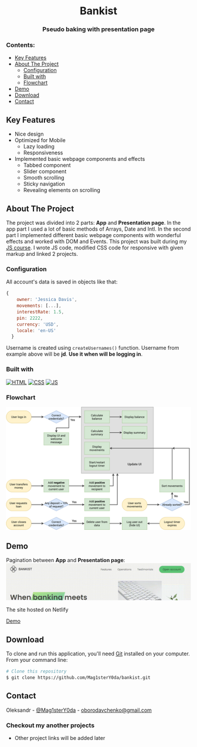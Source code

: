 <h1 align="center">
  <br>
  Bankist
  <br>
</h1>

<h3 align="center">Pseudo baking with presentation page </h4>

### Contents:
- [Key Features](#key-features)
- [About The Project](#about-the-project)
  - [Configuration](#configuration)
  - [Built with](#built-with)
  - [Flowchart](#flowchart)
- [Demo](#demo)
- [Download](#download)
- [Contact](#contact)

## Key Features

* Nice design
* Optimized for Mobile
    * Lazy loading
    * Responsiveness
* Implemented basic webpage components and effects
    * Tabbed component
    * Slider component
    * Smooth scrolling
    * Sticky navigation
    * Revealing elements on scrolling

## About The Project

The project was divided into 2 parts: **App** and **Presentation page**. In the app part I used a lot of basic methods of
Arrays, Date and Intl. In the second part I implemented different basic webpage components with wonderful effects and
worked with DOM and Events. This project was built during
my [JS course](https://www.udemy.com/course/the-complete-javascript-course/).
I wrote JS code, modified CSS code for responsive with given markup and linked 2 projects.

### Configuration

All account's data is saved in objects like that:

```js
{
    owner: 'Jessica Davis',
    movements: [...],
    interestRate: 1.5,
    pin: 2222,
    currency: 'USD',
    locale: 'en-US'
  }
```

Username is created using ```createUsernames()``` function. Username from example above will be **jd**. **Use it when will be logging in**.

### Built with

[![HTML][html]][html-url]
[![CSS][css]][css-url]
[![JS][js]][js-url]

### Flowchart

![flowchart]

## Demo

Pagination between **App** and **Presentation page**:
![nav]

The site hosted on Netlify

[Demo](https://bankist-mag.netlify.app/)

## Download

To clone and run this application, you'll need [Git](https://git-scm.com) installed on your computer. From your command
line:

```bash
# Clone this repository
$ git clone https://github.com/Mag1sterY0da/bankist.git
```

## Contact

Oleksandr - [@Mag1sterY0da](https://twitter.com/Mag1sterY0da) - oborodavchenko@gmail.com

### Checkout my another projects

* Other project links will be added later

<!-- MARKDOWN LINKS & IMAGES -->

[nav]: navigation.gif

[flowchart]: bankist-flowchart.png

[html]: https://img.shields.io/badge/html-f16524?style=for-the-badge&logo=html5&logoColor=white

[html-url]: https://developer.mozilla.org/en-US/docs/Web/HTML/Reference

[css]: https://img.shields.io/badge/css-2965f1?style=for-the-badge&logo=css3&logoColor=white

[css-url]: https://developer.mozilla.org/en-US/docs/Web/CSS/Reference

[js]: https://img.shields.io/badge/js-ffda3e?style=for-the-badge&logo=javascript&logoColor=black

[js-url]: https://developer.mozilla.org/en-US/docs/Web/JavaScript/Reference